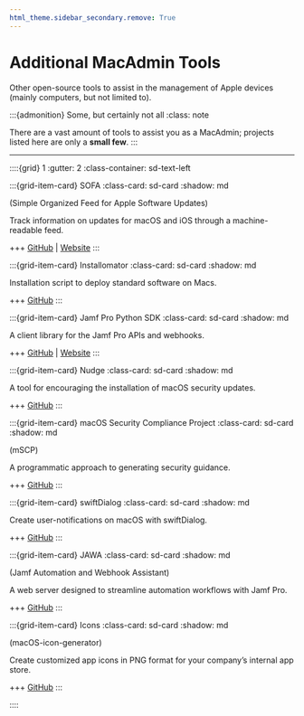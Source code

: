 ```yaml
---
html_theme.sidebar_secondary.remove: True
---
```


# Additional MacAdmin Tools

Other open-source tools to assist in the management of Apple devices (mainly computers, but not limited to). 

:::{admonition} Some, but certainly not all
:class: note

There are a vast amount of tools to assist you as a MacAdmin; projects listed here are only a **small few**.
:::

* * *

::::{grid} 1
:gutter: 2
:class-container: sd-text-left

:::{grid-item-card} SOFA
:class-card: sd-card
:shadow: md

(Simple Organized Feed for Apple Software Updates)

Track information on updates for macOS and iOS through a machine-readable feed.

+++
[GitHub](https://github.com/macadmins/sofa) | [Website](https://sofa.macadmins.io)
:::

:::{grid-item-card} Installomator
:class-card: sd-card
:shadow: md

Installation script to deploy standard software on Macs.

+++
[GitHub](https://github.com/Installomator/Installomator)
:::

:::{grid-item-card} Jamf Pro Python SDK
:class-card: sd-card
:shadow: md

A client library for the Jamf Pro APIs and webhooks.

+++
[GitHub](https://github.com/macadmins/jamf-pro-sdk-python) | [Website](https://macadmins.io/jamf-pro-sdk-python)
:::

:::{grid-item-card} Nudge
:class-card: sd-card
:shadow: md

A tool for encouraging the installation of macOS security updates.

+++
[GitHub](https://github.com/macadmins/nudge)
:::

:::{grid-item-card} macOS Security Compliance Project
:class-card: sd-card
:shadow: md

(mSCP)

A programmatic approach to generating security guidance.

+++
[GitHub](https://github.com/usnistgov/macos_security)
:::

:::{grid-item-card} swiftDialog
:class-card: sd-card
:shadow: md

Create user-notifications on macOS with swiftDialog.

+++
[GitHub](https://github.com/swiftDialog/swiftDialog)
:::

:::{grid-item-card} JAWA
:class-card: sd-card
:shadow: md

(Jamf Automation and Webhook Assistant)

A web server designed to streamline automation workflows with Jamf Pro.

+++
[GitHub](https://github.com/jamf/JAWA)
:::

:::{grid-item-card} Icons
:class-card: sd-card
:shadow: md

(macOS-icon-generator)

Create customized app icons in PNG format for your company’s internal app store.

+++
[GitHub](https://github.com/SAP/macOS-icon-generator)
:::

::::
